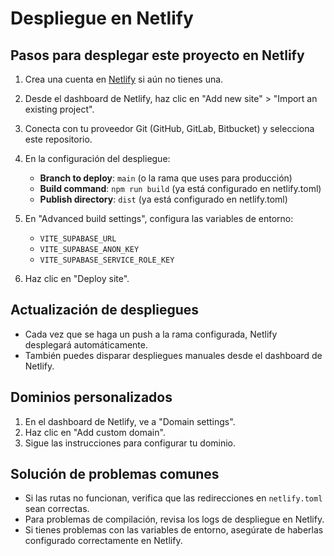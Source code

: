 # Despliegue en Netlify

## Pasos para desplegar este proyecto en Netlify

1. Crea una cuenta en [Netlify](https://www.netlify.com/) si aún no tienes una.

2. Desde el dashboard de Netlify, haz clic en "Add new site" > "Import an existing project".

3. Conecta con tu proveedor Git (GitHub, GitLab, Bitbucket) y selecciona este repositorio.

4. En la configuración del despliegue:
   - **Branch to deploy**: `main` (o la rama que uses para producción)
   - **Build command**: `npm run build` (ya está configurado en netlify.toml)
   - **Publish directory**: `dist` (ya está configurado en netlify.toml)

5. En "Advanced build settings", configura las variables de entorno:
   - `VITE_SUPABASE_URL`
   - `VITE_SUPABASE_ANON_KEY`
   - `VITE_SUPABASE_SERVICE_ROLE_KEY`

6. Haz clic en "Deploy site".

## Actualización de despliegues

- Cada vez que se haga un push a la rama configurada, Netlify desplegará automáticamente.
- También puedes disparar despliegues manuales desde el dashboard de Netlify.

## Dominios personalizados

1. En el dashboard de Netlify, ve a "Domain settings".
2. Haz clic en "Add custom domain".
3. Sigue las instrucciones para configurar tu dominio.

## Solución de problemas comunes

- Si las rutas no funcionan, verifica que las redirecciones en `netlify.toml` sean correctas.
- Para problemas de compilación, revisa los logs de despliegue en Netlify.
- Si tienes problemas con las variables de entorno, asegúrate de haberlas configurado correctamente en Netlify. 